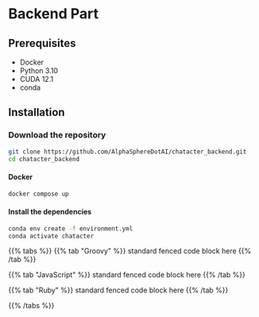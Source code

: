 # Backend Part

## Prerequisites

- Docker
- Python 3.10
- CUDA 12.1
- conda

## Installation

### Download the repository

```bash
git clone https://github.com/AlphaSphereDotAI/chatacter_backend.git
cd chatacter_backend
```

#### Docker

```bash
docker compose up
```

#### Install the dependencies

```bash
conda env create -f environment.yml
conda activate chatacter
```

{{% tabs %}}
{{% tab "Groovy" %}}
 standard fenced code block here
{{% /tab %}}

{{% tab "JavaScript" %}}
 standard fenced code block here
{{% /tab %}}

{{% tab "Ruby" %}}
 standard fenced code block here
{{% /tab %}}

{{% /tabs %}}
